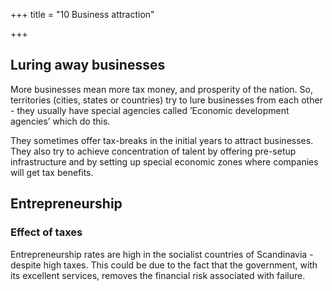 +++
title = "10 Business attraction"

+++

## Luring away businesses

More businesses mean more tax money, and prosperity of the nation. So, territories (cities, states or countries) try to lure businesses from each other - they usually have special agencies called ’Economic development agencies’ which do this.

They sometimes offer tax-breaks in the initial years to attract businesses. They also try to achieve concentration of talent by offering pre-setup infrastructure and by setting up special economic zones where companies will get tax benefits.

## Entrepreneurship

### Effect of taxes

Entrepreneurship rates are high in the socialist countries of Scandinavia -despite high taxes. This could be due to the fact that the government, with its excellent services, removes the financial risk associated with failure.
